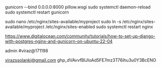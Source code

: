 gunicorn --bind 0.0.0.0:8000 pillow.wsgi
sudo systemctl daemon-reload
sudo systemctl restart gunicorn

sudo nano /etc/nginx/sites-available/myproject
sudo ln -s /etc/nginx/sites-available/myproject /etc/nginx/sites-enabled
sudo systemctl restart nginx

https://www.digitalocean.com/community/tutorials/how-to-set-up-django-with-postgres-nginx-and-gunicorn-on-ubuntu-22-04


admin
#viraz@171198

virazssolanki@gmail.com
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
